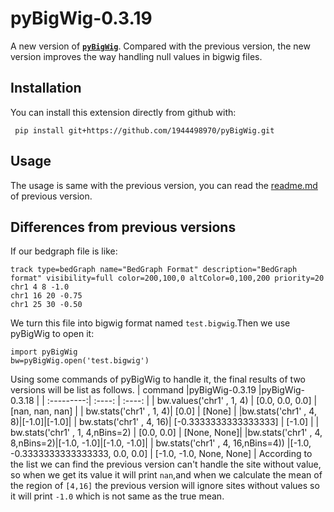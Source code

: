 # pyBigWig-0.3.19
 A new version of **[`pyBigWig`](https://github.com/deeptools/pyBigWig)**. Compared with the previous version, the new version improves the way handling null values in bigwig files.
## Installation 
You can install this extension directly from github with:

     pip install git+https://github.com/1944498970/pyBigWig.git

## Usage 
 The usage is same with the previous version, you can read the [readme.md](https://github.com/deeptools/pyBigWig/blob/master/README.md) of previous version.
## Differences from previous versions
If our bedgraph file is like:
```
track type=bedGraph name="BedGraph Format" description="BedGraph format" visibility=full color=200,100,0 altColor=0,100,200 priority=20
chr1 4 8 -1.0
chr1 16 20 -0.75
chr1 25 30 -0.50
```
We turn this file into bigwig format named `test.bigwig`.Then we use pyBigWig to open it:

    import pyBigWig
    bw=pyBigWig.open('test.bigwig')
Using some commands of pyBigWig to handle it, the final results of two versions will be list as follows.
| command |pyBigWig-0.3.19 |pyBigWig-0.3.18 |
| :---------:| :----: | :----: |
| bw.values('chr1' , 1, 4) | [0.0, 0.0, 0.0] | [nan, nan, nan] |
| bw.stats('chr1' , 1, 4)| [0.0] | [None] |
|bw.stats('chr1' , 4, 8)|[-1.0]|[-1.0]|
| bw.stats('chr1' , 4, 16)| [-0.3333333333333333] | [-1.0] |
| bw.stats('chr1' , 1, 4,nBins=2) | [0.0,  0.0] | [None, None]|
|bw.stats('chr1' , 4, 8,nBins=2)|[-1.0, -1.0]|[-1.0, -1.0]|
| bw.stats('chr1' , 4, 16,nBins=4)) |[-1.0, -0.3333333333333333, 0.0, 0.0] | [-1.0, -1.0, None, None] |
According to the list we can find the previous version can't handle the site without value, so when we get its value it will print `nan`,and when we calculate the mean of the region of `[4,16]` the previous version will ignore sites without values so it will print `-1.0` which is not same as the true mean. 